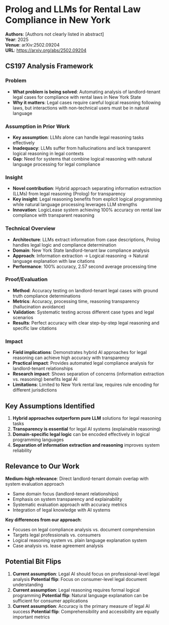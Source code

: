 # Prolog and LLMs for Rental Law Compliance in New York

**Authors**: [Authors not clearly listed in abstract]  
**Year**: 2025  
**Venue**: arXiv:2502.09204  
**URL**: https://arxiv.org/abs/2502.09204

## CS197 Analysis Framework

### Problem
- **What problem is being solved**: Automating analysis of landlord-tenant legal cases for compliance with rental laws in New York State
- **Why it matters**: Legal cases require careful logical reasoning following laws, but interactions with non-technical users must be in natural language

### Assumption in Prior Work
- **Key assumption**: LLMs alone can handle legal reasoning tasks effectively
- **Inadequacy**: LLMs suffer from hallucinations and lack transparent logical reasoning in legal contexts
- **Gap**: Need for systems that combine logical reasoning with natural language processing for legal compliance

### Insight
- **Novel contribution**: Hybrid approach separating information extraction (LLMs) from legal reasoning (Prolog) for transparency
- **Key insight**: Legal reasoning benefits from explicit logical programming while natural language processing leverages LLM strengths
- **Innovation**: LogicLease system achieving 100% accuracy on rental law compliance with transparent reasoning

### Technical Overview
- **Architecture**: LLMs extract information from case descriptions, Prolog handles legal logic and compliance determination
- **Domain**: New York State landlord-tenant law compliance analysis
- **Approach**: Information extraction → Logical reasoning → Natural language explanation with law citations
- **Performance**: 100% accuracy, 2.57 second average processing time

### Proof/Evaluation
- **Method**: Accuracy testing on landlord-tenant legal cases with ground truth compliance determinations
- **Metrics**: Accuracy, processing time, reasoning transparency (hallucination avoidance)
- **Validation**: Systematic testing across different case types and legal scenarios
- **Results**: Perfect accuracy with clear step-by-step legal reasoning and specific law citations

### Impact
- **Field implications**: Demonstrates hybrid AI approaches for legal reasoning can achieve high accuracy with transparency
- **Practical impact**: Provides automated legal compliance analysis for landlord-tenant relationships
- **Research impact**: Shows separation of concerns (information extraction vs. reasoning) benefits legal AI
- **Limitations**: Limited to New York rental law, requires rule encoding for different jurisdictions

## Key Assumptions Identified
1. **Hybrid approaches outperform pure LLM** solutions for legal reasoning tasks
2. **Transparency is essential** for legal AI systems (explainable reasoning)
3. **Domain-specific legal logic** can be encoded effectively in logical programming languages
4. **Separation of information extraction and reasoning** improves system reliability

## Relevance to Our Work
**Medium-high relevance**: Direct landlord-tenant domain overlap with system evaluation approach
- Same domain focus (landlord-tenant relationships)
- Emphasis on system transparency and explainability
- Systematic evaluation approach with accuracy metrics
- Integration of legal knowledge with AI systems

**Key differences from our approach**:
- Focuses on legal compliance analysis vs. document comprehension
- Targets legal professionals vs. consumers
- Logical reasoning system vs. plain language explanation system
- Case analysis vs. lease agreement analysis

## Potential Bit Flips
1. **Current assumption**: Legal AI should focus on professional-level legal analysis
   **Potential flip**: Focus on consumer-level legal document understanding
2. **Current assumption**: Legal reasoning requires formal logical programming
   **Potential flip**: Natural language explanation can be sufficient for consumer applications
3. **Current assumption**: Accuracy is the primary measure of legal AI success
   **Potential flip**: Comprehensibility and accessibility are equally important metrics